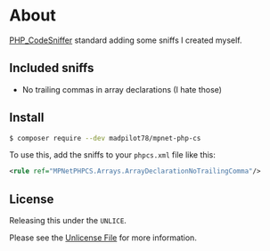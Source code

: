# About

[PHP_CodeSniffer](https://github.com/squizlabs/PHP_CodeSniffer) standard adding some sniffs I created myself.

## Included sniffs

* No trailing commas in array declarations (I hate those)

## Install

```sh
$ composer require --dev madpilot78/mpnet-php-cs
```

To use this, add the sniffs to your `phpcs.xml` file like this:

```xml
<rule ref="MPNetPHPCS.Arrays.ArrayDeclarationNoTrailingComma"/>
```

## License

Releasing this under the `UNLICE`.

Please see the [Unlicense File](UNLICENSE.) for more information.
